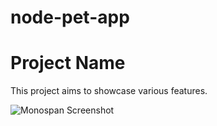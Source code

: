 # node-pet-app
# Project Name

This project aims to showcase various features.

![Monospan Screenshot](https://example.com/monospan-screenshot.png)
